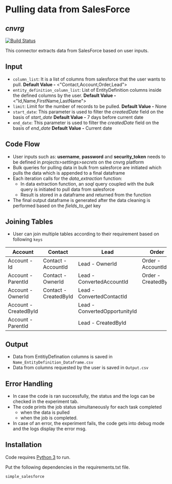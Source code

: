 # Pulling data from SalesForce
## _cnvrg_

[![Build Status](https://travis-ci.org/joemccann/dillinger.svg?branch=master)](https://travis-ci.org/joemccann/dillinger)

This connector extracts data from SalesForce based on user inputs.

## Input
- `column_list`: It is a list of columns from salesforce that the user wants to pull.
    **Default Value -** <"Contact,Account,Order,Lead">
- `entity_definition_column_list`: List of EntityDefinition columns inside the defined columns by the user.
    **Default Value -** <"Id,Name,FirstName,LastName">
- `limit`: Limit for the number of records to be pulled.
    **Default Value -** None
-	`start_date`: This parameter is used to filter the _createdDate_ field on the basis of _start_date_
    **Default Value -** 7 days before current date
-	`end_date`: This parameter is used to filter the _createdDate_ field on the basis of _end_date_
    **Default Value -** Current date 
## Code Flow
- User inputs such as: **username**, **password** and  **security_token** needs to be defined in _projects>settings>secrets_ on the cnvrg platform
- Bulk queries for pulling data in bulk from salesforce are initiated which pulls the data which is appended to a final dataframe
- Each iteration calls for the _data_extraction_ function:
    - In data extraction function, an _soql_ query coupled with the _bulk_ query is initiated to pull data from salesforce
    - Result is stored in a dataframe and returned from the function
- The final output dataframe is generated after the data cleaning is performed based on the _fields_to_get_ key

## Joining Tables
- User can join multiple tables according to their requirement based on following `keys`

|Account |Contact |Lead |Order | 
|---|---|---|---|
|Account - Id |Contact - AccountId |Lead - OwnerId |Order - AccountId | 
|Account - ParentId |Contact - OwnerId |Lead - ConvertedAccountId |Order - CreatedById |
|Account - OwnerId |Contact - CreatedById |Lead - ConvertedContactId | |
|Account - CreatedById | |Lead - ConvertedOpportunityId | |
|Account - ParentId | |Lead - CreatedById | |

## Output
-   Data from EntitiyDefination columns is saved in `Name_EntityDefinition_Dataframe.csv`
-	Data from columns requested by the user is saved in `Output.csv`

## Error Handling
-   In case the code is ran successfully, the status and the logs can be checked in the experiment tab. 
-   The code prints the job status simultaneously for each task completed
    - when the data is pulled
    - when the job is completed.
-  In case of an error, the experiment fails, the code gets into debug mode and the logs display the error msg.

## Installation

Code requires [Python 3](https://www.python.org/) to run.

Put the following dependencies in the requirements.txt file.

```sh
simple_salesforce
```